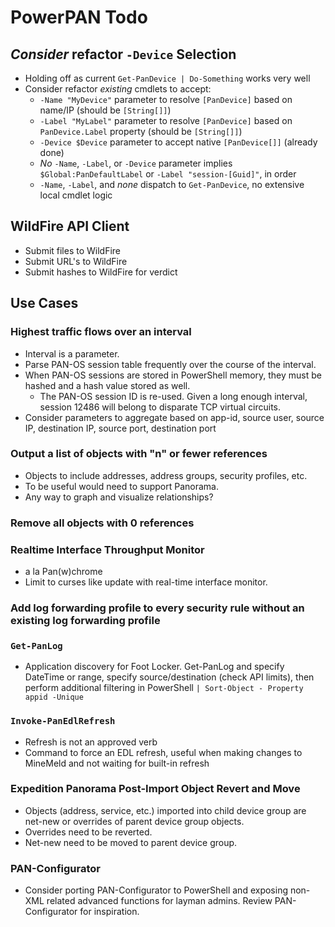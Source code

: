 # PowerPAN Todo

## *Consider* refactor `-Device` Selection

- Holding off as current `Get-PanDevice | Do-Something` works very well
- Consider refactor *existing* cmdlets to accept:
  - `-Name "MyDevice"` parameter to resolve `[PanDevice]` based on name/IP (should be `[String[]]`)
  - `-Label "MyLabel"` parameter to resolve `[PanDevice]` based on `PanDevice.Label` property (should be `[String[]]`)
  - `-Device $Device` parameter to accept native `[PanDevice[]]` (already done)
  - *No* `-Name`, `-Label`, or `-Device` parameter implies `$Global:PanDefaultLabel` or `-Label "session-[Guid]"`, in order
  - `-Name`, `-Label`, and *none* dispatch to `Get-PanDevice`, no extensive local cmdlet logic

## WildFire API Client

- Submit files to WildFire
- Submit URL's to WildFire
- Submit hashes to WildFire for verdict

## Use Cases

### Highest traffic flows over an interval

- Interval is a parameter.
- Parse PAN-OS session table frequently over the course of the interval.
- When PAN-OS sessions are stored in PowerShell memory, they must be hashed and a hash value stored as well.
  - The PAN-OS session ID is re-used. Given a long enough interval, session 12486 will belong to disparate TCP virtual circuits.
- Consider parameters to aggregate based on app-id, source user, source IP, destination IP, source port, destination port

### Output a list of objects with "n" or fewer references

- Objects to include addresses, address groups, security profiles, etc.
- To be useful would need to support Panorama.
- Any way to graph and visualize relationships?

### Remove all objects with 0 references

### Realtime Interface Throughput Monitor

- a la Pan(w)chrome
- Limit to curses like update with real-time interface monitor.

### Add log forwarding profile to every security rule without an existing log forwarding profile

### `Get-PanLog`

- Application discovery for Foot Locker. Get-PanLog and specify DateTime or range, specify source/destination (check API limits), then perform additional filtering in PowerShell `| Sort-Object - Property appid -Unique`

### `Invoke-PanEdlRefresh`

- Refresh is not an approved verb
- Command to force an EDL refresh, useful when making changes to MineMeld and not waiting for built-in refresh

### Expedition Panorama Post-Import Object Revert and Move

- Objects (address, service, etc.) imported into child device group are net-new or overrides of parent device group objects.
- Overrides need to be reverted.
- Net-new need to be moved to parent device group.

### PAN-Configurator

- Consider porting PAN-Configurator to PowerShell and exposing non-XML related advanced functions for layman admins. Review PAN-Configurator for inspiration.
